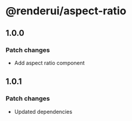 # @renderui/aspect-ratio

## 1.0.0

### Patch changes

- Add aspect ratio component

## 1.0.1

### Patch changes

- Updated dependencies
